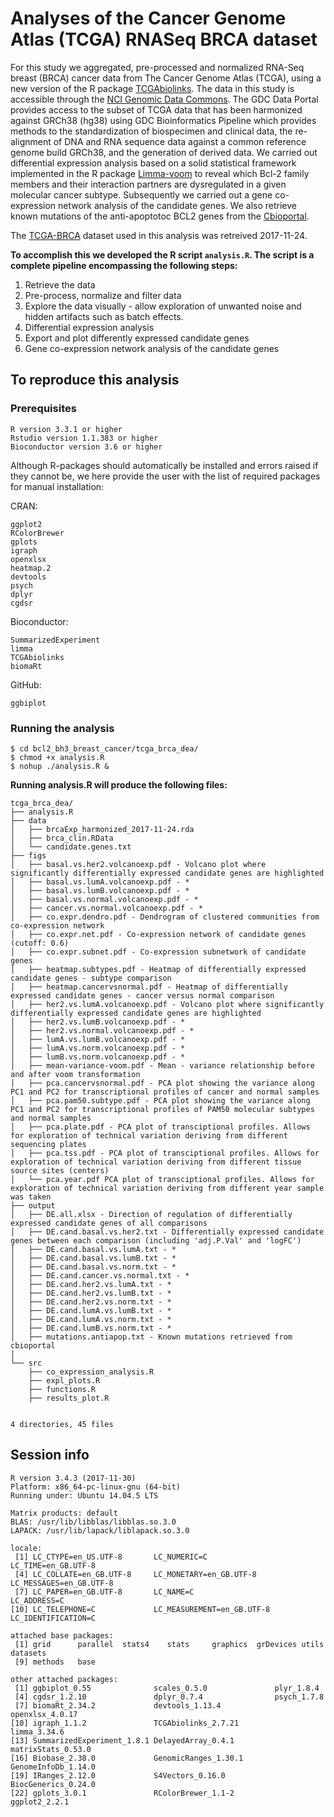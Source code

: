 # Analyses of the Cancer Genome Atlas (TCGA) RNASeq BRCA dataset

For this study we aggregated, pre-processed and normalized RNA-Seq breast (BRCA) cancer data from The Cancer Genome Atlas (TCGA), using a new version of the R package [TCGAbiolinks](https://bioconductor.org/packages/release/bioc/html/TCGAbiolinks.html). The data in this study is accessible through the [NCI Genomic Data Commons](https://gdc.cancer.gov). The GDC Data Portal provides access to the subset of TCGA data that has been harmonized against GRCh38 (hg38) using GDC Bioinformatics Pipeline which provides methods to the standardization of biospecimen and clinical data, the re-alignment of DNA and RNA sequence data against a common reference genome build GRCh38, and the generation of derived data. 
We carried out differential expression analysis based on a solid statistical framework implemented in the R package [Limma-voom](http://bioconductor.org/packages/release/bioc/html/limma.html) to reveal which Bcl-2 family members and their interaction partners are dysregulated in a given molecular cancer subtype. Subsequently we carried out a gene co-expression network analysis of the candidate genes. We also retrieve known mutations of the anti-apoptotoc BCL2 genes from the [Cbioportal](http://www.cbioportal.org).

The [TCGA-BRCA](https://portal.gdc.cancer.gov/projects/TCGA-BRCA) dataset used in this analysis was retreived 2017-11-24. 

**To accomplish this we developed the R script ``analysis.R``. The script is a complete pipeline encompassing the following steps:**

1. Retrieve the data
2. Pre-process, normalize and filter data
3. Explore the data visually - allow exploration of unwanted noise and hidden artifacts such as batch effects.
4. Differential expression analysis
5. Export and plot differently expressed candidate genes
6. Gene co-expression network analysis of the candidate genes

## To reproduce this analysis

### Prerequisites

```
R version 3.3.1 or higher
Rstudio version 1.1.383 or higher        
Bioconductor version 3.6 or higher
```
Although R-packages should automatically be installed and errors raised if they cannot be, we here provide the user with the list of required packages for manual installation:

CRAN:
```
ggplot2
RColorBrewer
gplots
igraph
openxlsx
heatmap.2
devtools
psych
dplyr
cgdsr
```
Bioconductor:
```
SummarizedExperiment
limma
TCGAbiolinks
biomaRt
```
GitHub:
```
ggbiplot
```

### Running the analysis

```
$ cd bcl2_bh3_breast_cancer/tcga_brca_dea/
$ chmod +x analysis.R
$ nohup ./analysis.R &
```

**Running analysis.R will produce the following files:**
```
tcga_brca_dea/
├── analysis.R
├── data
│   ├── brcaExp_harmonized_2017-11-24.rda
│   ├── brca_clin.RData
│   └── candidate.genes.txt
├── figs
│   ├── basal.vs.her2.volcanoexp.pdf - Volcano plot where significantly differentially expressed candidate genes are highlighted
│   ├── basal.vs.lumA.volcanoexp.pdf - *
│   ├── basal.vs.lumB.volcanoexp.pdf - *
│   ├── basal.vs.normal.volcanoexp.pdf - *
│   ├── cancer.vs.normal.volcanoexp.pdf - *
│   ├── co.expr.dendro.pdf - Dendrogram of clustered communities from co-expression network
│   ├── co.expr.net.pdf - Co-expression network of candidate genes (cutoff: 0.6)
│   ├── co.expr.subnet.pdf - Co-expression subnetwork of candidate genes
│   ├── heatmap.subtypes.pdf - Heatmap of differentially expressed candidate genes - subtype comparison
│   ├── heatmap.cancervsnormal.pdf - Heatmap of differentially expressed candidate genes - cancer versus normal comparison
│   ├── her2.vs.lumA.volcanoexp.pdf - Volcano plot where significantly differentially expressed candidate genes are highlighted
│   ├── her2.vs.lumB.volcanoexp.pdf - *
│   ├── her2.vs.normal.volcanoexp.pdf - *
│   ├── lumA.vs.lumB.volcanoexp.pdf - *
│   ├── lumA.vs.norm.volcanoexp.pdf - *
│   ├── lumB.vs.norm.volcanoexp.pdf - *
│   ├── mean-variance-voom.pdf - Mean - variance relationship before and after voom transformation
│   ├── pca.cancervsnormal.pdf - PCA plot showing the variance along PC1 and PC2 for transcriptional profiles of cancer and normal samples
│   ├── pca.pam50.subtype.pdf - PCA plot showing the variance along PC1 and PC2 for transcriptional profiles of PAM50 molecular subtypes and normal samples
│   ├── pca.plate.pdf - PCA plot of transciptional profiles. Allows for exploration of technical variation deriving from different sequencing plates
│   ├── pca.tss.pdf - PCA plot of transciptional profiles. Allows for exploration of technical variation deriving from different tissue source sites (centers)
│   └── pca.year.pdf PCA plot of transciptional profiles. Allows for exploration of technical variation deriving from different year sample was taken
├── output
│   ├── DE.all.xlsx - Direction of regulation of differentially expressed candidate genes of all comparisons
│   ├── DE.cand.basal.vs.her2.txt - Differentially expressed candidate genes between each comparison (including 'adj.P.Val' and 'logFC')
│   ├── DE.cand.basal.vs.lumA.txt - *
│   ├── DE.cand.basal.vs.lumB.txt - *
│   ├── DE.cand.basal.vs.norm.txt - *
│   ├── DE.cand.cancer.vs.normal.txt - *
│   ├── DE.cand.her2.vs.lumA.txt - *
│   ├── DE.cand.her2.vs.lumB.txt - *
│   ├── DE.cand.her2.vs.norm.txt - *
│   ├── DE.cand.lumA.vs.lumB.txt - *
│   ├── DE.cand.lumA.vs.norm.txt - *
│   ├── DE.cand.lumB.vs.norm.txt - *
│   ├── mutations.antiapop.txt - Known mutations retrieved from cbioportal
│   
└── src
    ├── co_expression_analysis.R
    ├── expl_plots.R
    ├── functions.R
    ├── results_plot.R
  

4 directories, 45 files
```

## Session info

```
R version 3.4.3 (2017-11-30)
Platform: x86_64-pc-linux-gnu (64-bit)
Running under: Ubuntu 14.04.5 LTS

Matrix products: default
BLAS: /usr/lib/libblas/libblas.so.3.0
LAPACK: /usr/lib/lapack/liblapack.so.3.0

locale:
 [1] LC_CTYPE=en_US.UTF-8       LC_NUMERIC=C               LC_TIME=en_GB.UTF-8       
 [4] LC_COLLATE=en_GB.UTF-8     LC_MONETARY=en_GB.UTF-8    LC_MESSAGES=en_GB.UTF-8   
 [7] LC_PAPER=en_GB.UTF-8       LC_NAME=C                  LC_ADDRESS=C              
[10] LC_TELEPHONE=C             LC_MEASUREMENT=en_GB.UTF-8 LC_IDENTIFICATION=C       

attached base packages:
 [1] grid      parallel  stats4    stats     graphics  grDevices utils     datasets 
 [9] methods   base     

other attached packages:
 [1] ggbiplot_0.55              scales_0.5.0               plyr_1.8.4                
 [4] cgdsr_1.2.10               dplyr_0.7.4                psych_1.7.8               
 [7] biomaRt_2.34.2             devtools_1.13.4            openxlsx_4.0.17           
[10] igraph_1.1.2               TCGAbiolinks_2.7.21        limma_3.34.6              
[13] SummarizedExperiment_1.8.1 DelayedArray_0.4.1         matrixStats_0.53.0        
[16] Biobase_2.38.0             GenomicRanges_1.30.1       GenomeInfoDb_1.14.0       
[19] IRanges_2.12.0             S4Vectors_0.16.0           BiocGenerics_0.24.0       
[22] gplots_3.0.1               RColorBrewer_1.1-2         ggplot2_2.2.1             
```





